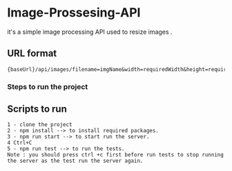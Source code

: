 # Image-Prossesing-API
it's a simple image processing API used to resize images .

## URL format
```
{baseUrl}/api/images/filename=imgName&width=requiredWidth&height=requiredHeight
```
### Steps to run the project 
## Scripts to run 
```
1 - clone the project
2 - npm install --> to install required packages.
3 - npm run start --> to start run the server.
4 Ctrl+C
5 - npm run test --> to run the tests. 
Note : you should press ctrl +c first before run tests to stop running the server as the test run the server again.
```
